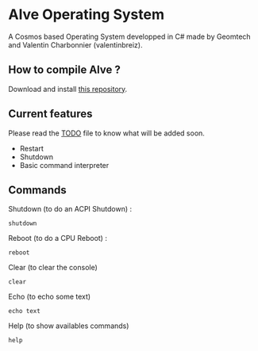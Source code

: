 # Alve Operating System
A Cosmos based Operating System developped in C# made by Geomtech and Valentin Charbonnier (valentinbreiz).

## How to compile Alve ?
Download and install [this repository](https://github.com/Alve-OS/Cosmos/tree/Bugfixes).

## Current features
Please read the [TODO](https://github.com/Alve-OS/Alve-Operating-System/blob/master/TODO.md) file to know what will be added soon.

* Restart
* Shutdown
* Basic command interpreter

## Commands

Shutdown (to do an ACPI Shutdown) :
```
shutdown
```

Reboot (to do a CPU Reboot) :
```
reboot
```

Clear (to clear the console)
```
clear
```

Echo (to echo some text)
```
echo text
```

Help (to show availables commands)
```
help
```
